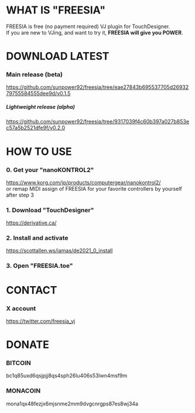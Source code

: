 # WHAT IS "FREESIA"
FREESIA is free (no payment required) VJ plugin for TouchDesigner.  
If you are new to VJing, and want to try it, **FREESIA will give you POWER**.  

# DOWNLOAD LATEST
### Main release (beta)
https://github.com/sunpower92/freesia/tree/eae27843b695537705d2693279755584555dee9d/v0.1.5
##### Lightweight release (alpha)
https://github.com/sunpower92/freesia/tree/9317039f4c60b397a027b853ec57a5b2521dfe9f/v0.2.0

# HOW TO USE
### 0. Get your "nanoKONTROL2"
   https://www.korg.com/jp/products/computergear/nanokontrol2/  
   or remap MIDI assign of FREESIA for your favorite controllers by yourself after step 3
### 1. Download "TouchDesigner"
   https://derivative.ca/
### 2. Install and activate
   https://scottallen.ws/iamas/de2021_0_install
### 3. Open "FREESIA.toe"

# CONTACT
### X account
https://twitter.com/freesia_vj  

# DONATE
### BITCOIN
bc1q85uxd6qsjpjj8qs4sph26lu406s53lwn4msf9m  
### MONACOIN
mona1qx48fezjx6mjsnme2mm9dvgcnrgps87es8wj34a  
